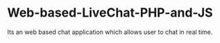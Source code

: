 # Web-based-LiveChat-PHP-and-JS
Its an web based chat application which allows user to chat in real time.
